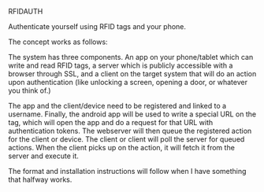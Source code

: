 RFIDAUTH

Authenticate yourself using RFID tags and your phone.

The concept works as follows:

The system has three components. An app on your phone/tablet which can write
and read RFID tags, a server which is publicly accessible with a browser 
through SSL, and a client on the target system that will do an action upon 
authentication (like unlocking a screen, opening a door, or whatever you 
think of.)

The app and the client/device need to be registered and linked to a username.
Finally, the android app will be used to write a special URL on the tag,
which will open the app and do a request for that URL with authentication 
tokens. The webserver will then queue the registered action for the client or
device. The client or client will poll the server for queued actions. When
the client picks up on the action, it will fetch it from the server and 
execute it.

The format and installation instructions will follow when I have something
that halfway works.


